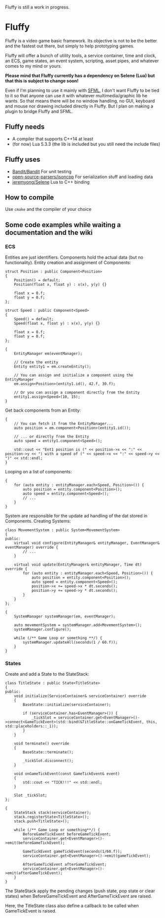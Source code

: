 Fluffy is still a work in progress.

# Fluffy

Fluffy is a video game basic framework. Its objective is not to be the better and the fastest out there, but simply to
help prototyping games.

Fluffy  will offer a bunch of utility tools, a service container, time and clock, an ECS, game states, an event system, 
scripting, asset pipes, and whatever comes to my mind or yours.

__Please mind that Fluffy currently has a dependency on Selene (Lua) but that this is subject to change soon!__

Even if I'm planning to use it mainly with [SFML](https://github.com/SFML/SFML), I don't want Fluffy to be tied to it 
so that anyone can use it with whatever multimedia/graphic lib he wants. So that means there will be no window handling, 
no GUI, keyboard and mouse nor drawing included directly in Fluffy. But I plan on making a plugin to bridge Fluffy and
SFML.

## Fluffy needs

* A compiler that supports C++14 at least
* (for now) Lua 5.3.3 (the lib is included but you still need the include files)

## Fluffy uses

* [Bandit/Bandit](https://github.com/banditcpp/) For unit testing
* [open-source-parsers/jsoncpp](https://github.com/open-source-parsers/jsoncpp) For serialization stuff and loading data
* [jeremyong/Selene](https://github.com/jeremyong/Selene) Lua to C++ binding

## How to compile

Use  `cmake` and the compiler of your choice

## Some code examples while waiting a documentation and the wiki

### ECS

Entities are just identifiers. Components hold the actual data (but no functionality). Entity creation and 
assignment of Components:
```
struct Position : public Component<Position>
{
    Position() = default;
    Position(float x, float y) : x(x), y(y) {}
 
    float x = 0.f;
    float y = 0.f;
};

struct Speed : public Component<Speed>
{
    Speed() = default;
    Speed(float x, float y) : x(x), y(y) {}
 
    float x = 0.f;
    float y = 0.f;
};
 
{
    EntityManager em(eventManager);
    
    // Create the entity
    Entity entity1 = em.createEntity();
    
    // You can assign and initialize a component using the EntityManager
    em.assign<Position>(entity1.id(), 42.f, 30.f);
    
    // Or you can assign a component directly from the Entity
    entity1.assign<Speed>(10, 15);
}
```

Get back components from an Entity:
```
{
    // You can fetch it from the EntityManager...
    auto position = em.component<Position>(entity1.id());
    
    // ... or directly from the Entity
    auto speed = entity1.component<Speed>();
 
    std::cout << "Ent1 position is (" << position->x << ":" << position->y << ") with a speed of (" << speed->x << ":" << speed->y << ")" << std::endl;
}
```

Looping on a list of components:
```
{
    for (auto entity : entityManager.each<Speed, Position>()) {
        auto position = entity.component<Position>();
        auto speed = entity.component<Speed>();
        // ...
    }
}
```

System are responsible for the update ad handling of the dat stored in Components. Creating Systems:
```
class MovementSystem : public System<MovementSystem>
{
public:
    virtual void configure(EntityManager& entityManager, EventManager& eventManager) override {
        // ...
    }
 
    virtual void update(EntityManager& entityManager, Time dt) override {
        for (auto entity : entityManager.each<Speed, Position>()) {
            auto position = entity.component<Position>();
            auto speed = entity.component<Speed>();
            position->x += speed->x * dt.seconds();
            position->y += speed->y * dt.seconds();
        }
    }
};
 
{
    SystemManager systemManager(em, eventManager);
 
    auto movementSystem = systemManager.add<MovementSystem>();
    systemManager.configure();
    
    while (/** Game Loop or something **/) {
        systemManager.updateAll(seconds(1 / 60.f));
    }
}
```

### States

Create and add a State to the StateStack:
```
class TitleState : public State<TitleState>
{
public:
    void initialize(ServiceContainer& serviceContainer) override
    {
        BaseState::initialize(serviceContainer);

        if (serviceContainer.has<EventManager>()) {
            _tickSlot = serviceContainer.get<EventManager>()->connect<GameTickEvent>(std::bind(&TitleState::onGameTickEvent, this, std::placeholders::_1));
        }
    }
 
    void terminate() override
    {
        BaseState::terminate();

        _tickSlot.disconnect();
    }
 
    void onGameTickEvent(const GameTickEvent& event)
    {
        std::cout << "TICK!!!" << std::endl;
    }
 
    Slot _tickSlot;
};
 
{
    StateStack stack(serviceContainer);
    stack.registerState<TitleState>();
    stack.push<TitleState>();
 
    while (/** Game Loop or something**/) {
        BeforeGameTickEvent beforeGameTickEvent;
        serviceContainer.get<EventManager>()->emit(beforeGameTickEvent);
        
        GameTickEvent gameTickEvent(seconds(1/60.f));
        serviceContainer.get<EventManager>()->emit(gameTickEvent);
        
        AfterGameTickEvent afterGameTickEvent;
        serviceContainer.get<EventManager>()->emit(afterGameTickEvent);
    }
}
```

The StateStack apply the pending changes (push state, pop state or clear states) when BeforeGameTickEvent and 
AfterGameTickEvent are raised.

Here, the TitleState class also define a callback to be called when GameTickEvent is raised.